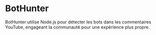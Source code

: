 # BotHunter
BotHunter utilise Node.js pour détecter les bots dans les commentaires YouTube, engageant la communauté pour une expérience plus propre.
